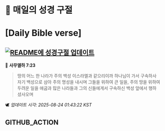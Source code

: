 # 🙏 매일의 성경 구절
# [Daily Bible verse]
## [![README에 성경구절 업데이트](https://github.com/DONGSUKA/first_test/actions/workflows/update-readme-bible.yml/badge.svg)](https://github.com/DONGSUKA/first_test/actions/workflows/update-readme-bible.yml)
<!-- START_BIBLE_VERSE -->
📖 **사무엘하 7:23**
> 땅의 어느 한 나라가 주의 백성 이스라엘과 같으리이까 하나님이 가서 구속하사 자기 백성으로 삼아 주의 명성을 내시며 그들을 위하여 큰 일을, 주의 땅을 위하여 두려운 일을 애굽과 많은 나라들과 그의 신들에게서 구속하신 백성 앞에서 행하셨사오며

🕊️ _업데이트 시각: 2025-08-24 01:43:22 KST_
  <!-- END_BIBLE_VERSE -->
## GITHUB_ACTION
